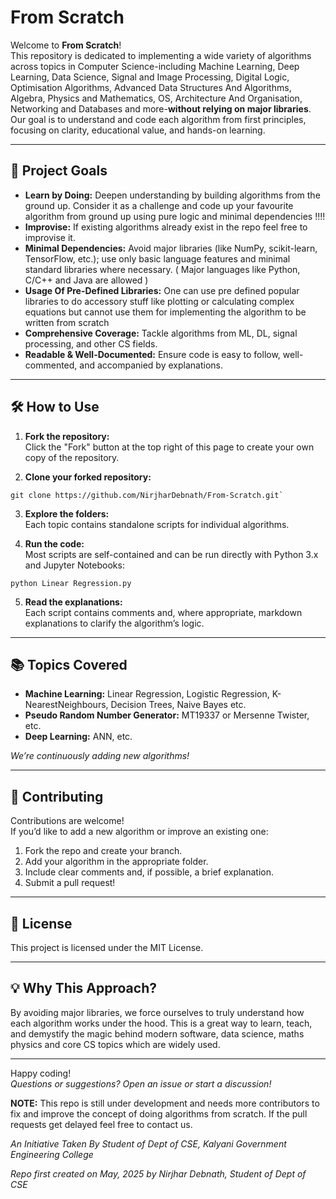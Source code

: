 # From Scratch

Welcome to **From Scratch**!  
This repository is dedicated to implementing a wide variety of algorithms across topics in Computer Science-including Machine Learning, Deep Learning, Data Science, Signal and Image Processing, Digital Logic, Optimisation Algorithms, Advanced Data Structures And Algorithms, Algebra, Physics and Mathematics, OS, Architecture And Organisation, Networking and Databases and more-**without relying on major libraries**. Our goal is to understand and code each algorithm from first principles, focusing on clarity, educational value, and hands-on learning.

---

## 🚀 Project Goals

- **Learn by Doing:** Deepen understanding by building algorithms from the ground up. Consider it as a challenge and code up your favourite algorithm from ground up using pure logic and minimal dependencies !!!!
- **Improvise:** If existing algorithms already exist in the repo feel free to improvise it.
- **Minimal Dependencies:** Avoid major libraries (like NumPy, scikit-learn, TensorFlow, etc.); use only basic language features and minimal standard libraries where necessary. ( Major languages like Python, C/C++ and Java are allowed )
- **Usage Of Pre-Defined Libraries:** One can use pre defined popular libraries to do accessory stuff like plotting or calculating complex equations but cannot use them for implementing the algorithm to be written from scratch
- **Comprehensive Coverage:** Tackle algorithms from ML, DL, signal processing, and other CS fields.
- **Readable & Well-Documented:** Ensure code is easy to follow, well-commented, and accompanied by explanations.

---

## 🛠️ How to Use

1. **Fork the repository:**  
   Click the "Fork" button at the top right of this page to create your own copy of the repository.

2. **Clone your forked repository:**

```
git clone https://github.com/NirjharDebnath/From-Scratch.git`
```

3. **Explore the folders:**  
Each topic contains standalone scripts for individual algorithms.

4. **Run the code:**  
Most scripts are self-contained and can be run directly with Python 3.x and Jupyter Notebooks:

```
python Linear Regression.py
```

5. **Read the explanations:**  
Each script contains comments and, where appropriate, markdown explanations to clarify the algorithm’s logic.

---

## 📚 Topics Covered

- **Machine Learning:** Linear Regression, Logistic Regression, K-NearestNeighbours, Decision Trees, Naive Bayes etc.
- **Pseudo Random Number Generator:** MT19337 or Mersenne Twister, etc.
- **Deep Learning:** ANN, etc.

*We’re continuously adding new algorithms!*

---

## 🤝 Contributing

Contributions are welcome!  
If you’d like to add a new algorithm or improve an existing one:

1. Fork the repo and create your branch.
2. Add your algorithm in the appropriate folder.
3. Include clear comments and, if possible, a brief explanation.
4. Submit a pull request!

---

## 📝 License

This project is licensed under the MIT License.

---

## 💡 Why This Approach?

By avoiding major libraries, we force ourselves to truly understand how each algorithm works under the hood. This is a great way to learn, teach, and demystify the magic behind modern software, data science, maths physics and core CS topics which are widely used.

---

Happy coding!  
*Questions or suggestions? Open an issue or start a discussion!*

**NOTE:** This repo is still under development and needs more contributors to fix and improve the concept of doing algorithms from scratch. If the pull requests get delayed feel free to contact us.

*An Initiative Taken By Student of Dept of CSE, Kalyani Government Engineering College*

*Repo first created on May, 2025 by Nirjhar Debnath, Student of Dept of CSE*
